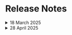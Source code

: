 # Release Notes
<details>
  <summary>18 March 2025</summary>

- Major Updates

  - In ARM template updated the Azure openAI version to **gpt-4o 2024-08-06** from **gpt-4**.

- **Testing Date**: 2025-03-17

</details>

<details>
  <summary>28 April 2025</summary>

- Updates

  - Lab 01: Updated the lab guide with debugger code inside **launch.json** file as few instances had issues with lanching the debugger also added instruction to download the debugger.
  - Lab 02: Updated the images according to new UI changes and minor lab guide updates have been made for better understandability.
  - Getting started page has been updated as per the new UI changes in the CloudLabs

- **Testing Date**: 2025-04-28

</details>
